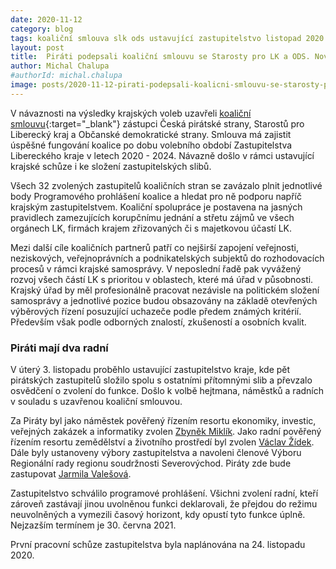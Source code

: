 ```yaml
---
date: 2020-11-12
category: blog
tags: koaliční smlouva slk ods ustavující zastupitelstvo listopad 2020
layout: post
title:  Piráti podepsali koaliční smlouvu se Starosty pro LK a ODS. Noví zastupitelé složili slib
author: Michal Chalupa
#authorId: michal.chalupa
image: posts/2020-11-12-pirati-podepsali-koalicni-smlouvu-se-starosty-pro-lk-a-ods.jpg
---
```

V návaznosti na výsledky krajských voleb uzavřeli [koaliční smlouvu](/krajske-volby/koalicni-smlouva-a-programove-prohlaseni/){:target="_blank"} zástupci Česká pirátské strany, Starostů pro Liberecký kraj a Občanské demokratické strany. Smlouva má zajistit úspěšné fungování koalice po dobu volebního období Zastupitelstva Libereckého kraje v letech 2020 - 2024. Návazně došlo v rámci ustavující krajské schůze i ke složení zastupitelských slibů.

Všech 32 zvolených zastupitelů koaličních stran se zavázalo plnit jednotlivé body Programového prohlášení koalice a hledat pro ně podporu napříč krajským zastupitelstvem. Koaliční spolupráce je postavena na jasných pravidlech zamezujících korupčnímu jednání a střetu zájmů ve všech orgánech LK, firmách krajem zřizovaných či s majetkovou účastí LK.

Mezi další cíle koaličních partnerů patří co nejširší zapojení veřejnosti, neziskových, veřejnoprávních a podnikatelských subjektů do rozhodovacích procesů v rámci krajské samosprávy. V neposlední řadě pak vyvážený rozvoj všech částí LK s prioritou v oblastech, které má úřad v působnosti. Krajský úřad by měl profesionálně pracovat nezávisle na politickém složení samosprávy a jednotlivé pozice budou obsazovány na základě otevřených výběrových řízení posuzující uchazeče podle předem známých kritérií. Především však podle odborných znalostí, zkušeností a osobních kvalit.

### Piráti mají dva radní

V úterý 3. listopadu proběhlo ustavující zastupitelstvo kraje, kde pět pirátských zastupitelů složilo spolu s ostatními přítomnými slib a převzalo osvědčení o zvolení do funkce. Došlo k volbě hejtmana, náměstků a radních v souladu s uzavřenou koaliční smlouvou.

Za Piráty byl jako náměstek pověřený řízením resortu ekonomiky, investic, veřejných zakázek a informatiky zvolen [Zbyněk Miklík](/lide/zbynek-miklik). Jako radní pověřený řízením resortu zemědělství a životního prostředí byl zvolen [Václav Žídek](/lide/vaclav-zidek). Dále byly ustanoveny výbory zastupitelstva a navoleni členové Výboru Regionální rady regionu soudržnosti Severovýchod. Piráty zde bude zastupovat [Jarmila Valešová](/lide/jarmila-valesova).

Zastupitelstvo schválilo programové prohlášení. Všichni zvolení radní, kteří zároveň zastávají jinou uvolněnou funkci deklarovali, že přejdou do režimu neuvolněných a vymezili časový horizont, kdy opustí tyto funkce úplně. Nejzazším termínem je 30. června 2021. 

První pracovní schůze zastupitelstva byla naplánována na 24. listopadu 2020.
